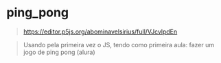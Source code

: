 # ping_pong

> https://editor.p5js.org/abominavelsirius/full/VJcvlpdEn

> Usando pela primeira vez o JS, tendo como primeira aula: fazer um jogo de ping pong (alura)
